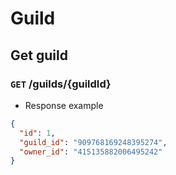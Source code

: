 # Guild

## Get guild

### `GET` /guilds/{guildId}

- Response example

```json
{
  "id": 1,
  "guild_id": "909768169248395274",
  "owner_id": "415135882006495242"
}
```
